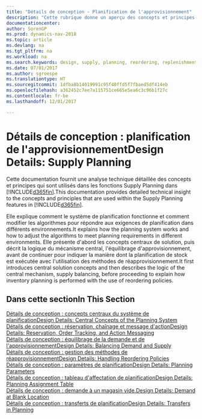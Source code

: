 ```yaml
---
title: "Détails de conception - Planification de l'approvisionnement"
description: "Cette rubrique donne un aperçu des concepts et principes qui sont utilisés avec les fonctionnalités de planification de l'approvisionnement dans [!INCLUDE[d365fin](includes/d365fin_md.md)]."
documentationcenter: 
author: SorenGP
ms.prod: dynamics-nav-2018
ms.topic: article
ms.devlang: na
ms.tgt_pltfrm: na
ms.workload: na
ms.search.keywords: design, supply, planning, reordering, replenishment
ms.date: 07/01/2017
ms.author: sgroespe
ms.translationtype: HT
ms.sourcegitcommit: 1dfba8b14019991c95f40ffd5f7fbaed5df414eb
ms.openlocfilehash: a362452c7ee7a115751ce665e5ea6c3c96b1f27c
ms.contentlocale: fr-be
ms.lasthandoff: 12/01/2017

---
```

# <a name="design-details-supply-planning"></a><span data-ttu-id="13928-103">Détails de conception : planification de l'approvisionnement</span><span class="sxs-lookup"><span data-stu-id="13928-103">Design Details: Supply Planning</span></span>
<span data-ttu-id="13928-104">Cette documentation fournit une analyse technique détaillée des concepts et principes qui sont utilisés dans les fonctions Supply Planning dans [!INCLUDE[d365fin](includes/d365fin_md.md)].</span><span class="sxs-lookup"><span data-stu-id="13928-104">This documentation provides detailed technical insight to the concepts and principles that are used within the Supply Planning features in [!INCLUDE[d365fin](includes/d365fin_md.md)].</span></span>  

<span data-ttu-id="13928-105">Elle explique comment le système de planification fonctionne et comment modifier les algorithmes pour répondre aux exigences de planification dans différents environnements.</span><span class="sxs-lookup"><span data-stu-id="13928-105">It explains how the planning system works and how to adjust the algorithms to meet planning requirements in different environments.</span></span> <span data-ttu-id="13928-106">Elle présente d'abord les concepts centraux de solution, puis décrit la logique du mécanisme central, l'équilibrage d'approvisionnement, avant de continuer pour indiquer la manière dont la planification de stock est exécutée avec l'utilisation des méthodes de réapprovisionnement.</span><span class="sxs-lookup"><span data-stu-id="13928-106">It first introduces central solution concepts and then describes the logic of the central mechanism, supply balancing, before proceeding to explain how inventory planning is performed with the use of reordering policies.</span></span>  

## <a name="in-this-section"></a><span data-ttu-id="13928-107">Dans cette section</span><span class="sxs-lookup"><span data-stu-id="13928-107">In This Section</span></span>  
[<span data-ttu-id="13928-108">Détails de conception : concepts centraux du système de planification</span><span class="sxs-lookup"><span data-stu-id="13928-108">Design Details: Central Concepts of the Planning System</span></span>](design-details-central-concepts-of-the-planning-system.md)  
[<span data-ttu-id="13928-109">Détails de conception : réservation, chaînage et message d'action</span><span class="sxs-lookup"><span data-stu-id="13928-109">Design Details: Reservation, Order Tracking, and Action Messaging</span></span>](design-details-reservation-order-tracking-and-action-messaging.md)  
[<span data-ttu-id="13928-110">Détails de conception : équilibrage de la demande et de l'approvisionnement</span><span class="sxs-lookup"><span data-stu-id="13928-110">Design Details: Balancing Demand and Supply</span></span>](design-details-balancing-demand-and-supply.md)  
[<span data-ttu-id="13928-111">Détails de conception : gestion des méthodes de réapprovisionnement</span><span class="sxs-lookup"><span data-stu-id="13928-111">Design Details: Handling Reordering Policies</span></span>](design-details-handling-reordering-policies.md)  
[<span data-ttu-id="13928-112">Détails de conception : paramètres de planification</span><span class="sxs-lookup"><span data-stu-id="13928-112">Design Details: Planning Parameters</span></span>](design-details-planning-parameters.md)  
[<span data-ttu-id="13928-113">Détails de conception : tableau d'affectation de planification</span><span class="sxs-lookup"><span data-stu-id="13928-113">Design Details: Planning Assignment Table</span></span>](design-details-planning-assignment-table.md)  
[<span data-ttu-id="13928-114">Détails de conception : demande à un magasin vide.</span><span class="sxs-lookup"><span data-stu-id="13928-114">Design Details: Demand at Blank Location</span></span>](design-details-demand-at-blank-location.md)  
[<span data-ttu-id="13928-115">Détails de conception : transferts de planification</span><span class="sxs-lookup"><span data-stu-id="13928-115">Design Details: Transfers in Planning</span></span>](design-details-transfers-in-planning.md)

